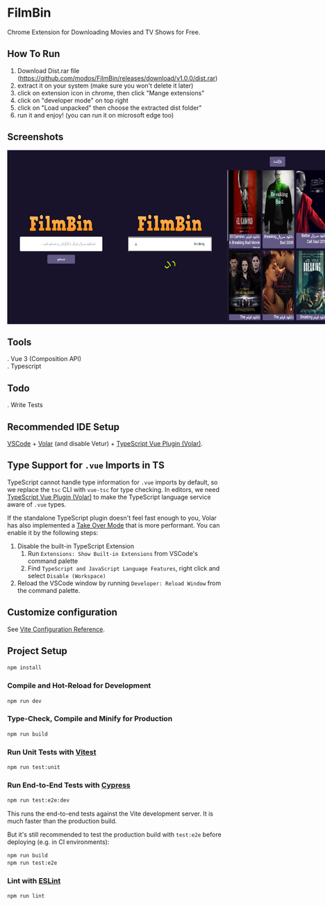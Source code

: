 # FilmBin

Chrome Extension for Downloading Movies and TV Shows for Free.

## How To Run
1. Download Dist.rar file (https://github.com/modos/FilmBin/releases/download/v1.0.0/dist.rar)
2. extract it on your system (make sure you won't delete it later)
3. click on extension icon in chrome, then click "Mange extensions"
4. click on "developer mode" on top right
5. click on "Load unpacked" then choose the extracted dist folder"
6. run it and enjoy! (you can run it on microsoft edge too)

## Screenshots
<div style="display:flex">
    <img src="./img.png" width="250" height="400" alt=""/>
<img src="./img_1.png" width="250" height="400" alt=""/>
<img src="./img_2.png" width="250" height="400" alt=""/>
<img src="./img_4.png" width="250" height="400" alt=""/>
</div>

## Tools
. Vue 3 (Composition API)<br>
. Typescript

## Todo
. Write Tests

## Recommended IDE Setup

[VSCode](https://code.visualstudio.com/) + [Volar](https://marketplace.visualstudio.com/items?itemName=Vue.volar) (and disable Vetur) + [TypeScript Vue Plugin (Volar)](https://marketplace.visualstudio.com/items?itemName=Vue.vscode-typescript-vue-plugin).

## Type Support for `.vue` Imports in TS

TypeScript cannot handle type information for `.vue` imports by default, so we replace the `tsc` CLI with `vue-tsc` for type checking. In editors, we need [TypeScript Vue Plugin (Volar)](https://marketplace.visualstudio.com/items?itemName=Vue.vscode-typescript-vue-plugin) to make the TypeScript language service aware of `.vue` types.

If the standalone TypeScript plugin doesn't feel fast enough to you, Volar has also implemented a [Take Over Mode](https://github.com/johnsoncodehk/volar/discussions/471#discussioncomment-1361669) that is more performant. You can enable it by the following steps:

1. Disable the built-in TypeScript Extension
    1) Run `Extensions: Show Built-in Extensions` from VSCode's command palette
    2) Find `TypeScript and JavaScript Language Features`, right click and select `Disable (Workspace)`
2. Reload the VSCode window by running `Developer: Reload Window` from the command palette.

## Customize configuration

See [Vite Configuration Reference](https://vitejs.dev/config/).

## Project Setup

```sh
npm install
```

### Compile and Hot-Reload for Development

```sh
npm run dev
```

### Type-Check, Compile and Minify for Production

```sh
npm run build
```

### Run Unit Tests with [Vitest](https://vitest.dev/)

```sh
npm run test:unit
```

### Run End-to-End Tests with [Cypress](https://www.cypress.io/)

```sh
npm run test:e2e:dev
```

This runs the end-to-end tests against the Vite development server.
It is much faster than the production build.

But it's still recommended to test the production build with `test:e2e` before deploying (e.g. in CI environments):

```sh
npm run build
npm run test:e2e
```

### Lint with [ESLint](https://eslint.org/)

```sh
npm run lint
```
